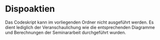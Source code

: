 # Dispoaktien

Das Codeskript kann im vorliegenden Ordner nicht ausgeführt werden.
Es dient lediglich der Veranschaulichung wie die entsprechenden Diagramme und Berechnungen der Seminararbeit durchgeführt wurden.
